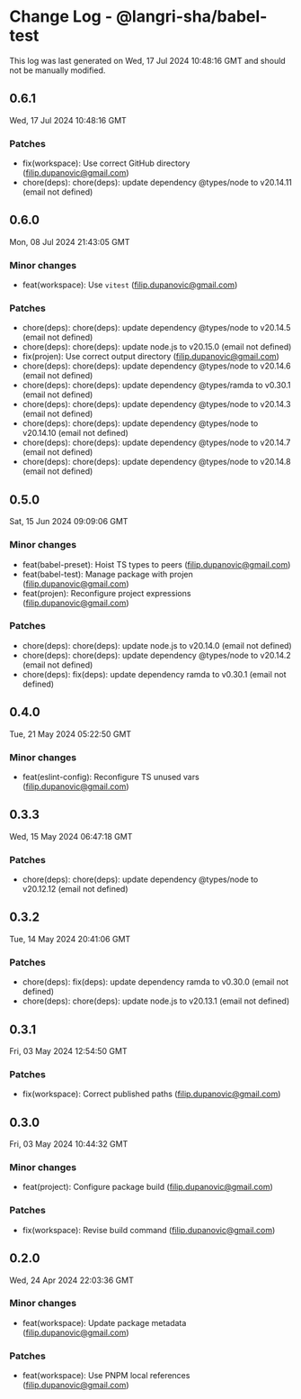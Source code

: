 # Change Log - @langri-sha/babel-test

This log was last generated on Wed, 17 Jul 2024 10:48:16 GMT and should not be manually modified.

<!-- Start content -->

## 0.6.1

Wed, 17 Jul 2024 10:48:16 GMT

### Patches

- fix(workspace): Use correct GitHub directory (filip.dupanovic@gmail.com)
- chore(deps): chore(deps): update dependency @types/node to v20.14.11 (email not defined)

## 0.6.0

Mon, 08 Jul 2024 21:43:05 GMT

### Minor changes

- feat(workspace): Use `vitest` (filip.dupanovic@gmail.com)

### Patches

- chore(deps): chore(deps): update dependency @types/node to v20.14.5 (email not defined)
- chore(deps): chore(deps): update node.js to v20.15.0 (email not defined)
- fix(projen): Use correct output directory (filip.dupanovic@gmail.com)
- chore(deps): chore(deps): update dependency @types/node to v20.14.6 (email not defined)
- chore(deps): chore(deps): update dependency @types/ramda to v0.30.1 (email not defined)
- chore(deps): chore(deps): update dependency @types/node to v20.14.3 (email not defined)
- chore(deps): chore(deps): update dependency @types/node to v20.14.10 (email not defined)
- chore(deps): chore(deps): update dependency @types/node to v20.14.7 (email not defined)
- chore(deps): chore(deps): update dependency @types/node to v20.14.8 (email not defined)

## 0.5.0

Sat, 15 Jun 2024 09:09:06 GMT

### Minor changes

- feat(babel-preset): Hoist TS types to peers (filip.dupanovic@gmail.com)
- feat(babel-test): Manage package with projen (filip.dupanovic@gmail.com)
- feat(projen): Reconfigure project expressions (filip.dupanovic@gmail.com)

### Patches

- chore(deps): chore(deps): update node.js to v20.14.0 (email not defined)
- chore(deps): chore(deps): update dependency @types/node to v20.14.2 (email not defined)
- chore(deps): fix(deps): update dependency ramda to v0.30.1 (email not defined)

## 0.4.0

Tue, 21 May 2024 05:22:50 GMT

### Minor changes

- feat(eslint-config): Reconfigure TS unused vars (filip.dupanovic@gmail.com)

## 0.3.3

Wed, 15 May 2024 06:47:18 GMT

### Patches

- chore(deps): chore(deps): update dependency @types/node to v20.12.12 (email not defined)

## 0.3.2

Tue, 14 May 2024 20:41:06 GMT

### Patches

- chore(deps): fix(deps): update dependency ramda to v0.30.0 (email not defined)
- chore(deps): chore(deps): update node.js to v20.13.1 (email not defined)

## 0.3.1

Fri, 03 May 2024 12:54:50 GMT

### Patches

- fix(workspace): Correct published paths (filip.dupanovic@gmail.com)

## 0.3.0

Fri, 03 May 2024 10:44:32 GMT

### Minor changes

- feat(project): Configure package build (filip.dupanovic@gmail.com)

### Patches

- fix(workspace): Revise build command (filip.dupanovic@gmail.com)

## 0.2.0

Wed, 24 Apr 2024 22:03:36 GMT

### Minor changes

- feat(workspace): Update package metadata (filip.dupanovic@gmail.com)

### Patches

- feat(workspace): Use PNPM local references (filip.dupanovic@gmail.com)
